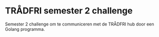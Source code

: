 # TRÅDFRI semester 2 challenge
Semester 2 challenge om te communiceren met de TRÅDFRI hub door een Golang programma. 
